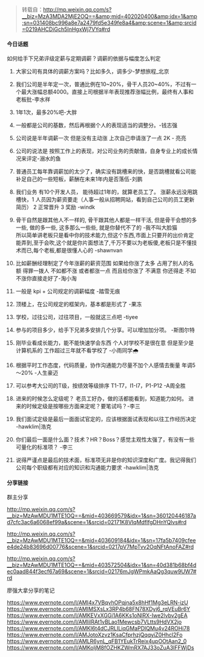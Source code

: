 > 转载自：<http://mp.weixin.qq.com/s?__biz=MzA3MDA2MjE2OQ==&amp;mid=402020400&amp;idx=1&amp;sn=031408bc996a8e7a2479fd5e349fe8a4&amp;scene=1&amp;srcid=0219AHCDiGch5InHgxWj7VYq#rd>

#### 今日话题

如何给手下兄弟评级定薪与定期调薪？调薪的依据与幅度怎么判定

1. 大家公司有具体的调薪方案吗？比如多久，调多少-梦想旅程_北京

2. 我们公司是半年定一次，普通比例在10~20%，骨干人员20~40%，不过有一个最大涨幅总额4000。直接上司根据半年表现推荐涨幅比例，最终有人事和老板批-李水祥

3. 1年1次，最多20%吧-大胖

4. 一般都是公司的基数，然后再根据个人的表现适当的调整分。-钱志强

5. 公司说是半年调薪一次 但是没有主动涨 上次自己申请涨了一点 2K - 亮亮

6. 公司的说法是 按照工作上的表现，对公司业务的贡献值，自身专业上的成长情况来评定-溺水的鱼

7. 普通员工每年靠调薪加的太少了，确实没有跳槽来的快，是否跳槽就看公司能补足自己的一些短板，薪酬在未来1年内是否落伍-刘鹏

8. 我们业务 有10个开发人员， 能待超过1年的，就算老员工了。 涨薪永远没用跳槽快，1 人员因为薪资要走（人事一般从招聘网站，看到自己公司的员工更新简历） 2 正常晋升 3 奖励 -windk

9. 骨干自然是跟其他人不一样的, 骨干跟其他人都是一样干活, 但是骨干会想的多一些, 做的多一些, 这多那么一些些, 就是你替代不了的 -我不叫大脸猫  
所以简单讲老板只是看中你的技术能力,但这个东西,市面上只要开的出价肯定能弄到,至于会吹,这个就是你片面想法了,千万不要以为老板傻,老板只是不懂技术而已,每个老板,都是很懂人心的 -shawnvan

10. 比如薪酬经理制定了今年涨薪的薪资范围 如果给你涨了太多 占用了别人的名额 得罪一拨人 不如都不涨 或者都涨一点 而且给你涨了 不满意 你还得走 不如不涨你直接走好了-淘小淘


11. 一般是 kpi + 公司规定的调薪幅度 -踏雪无痕

12. 顶楼上，在公司规定的框架内，基本都是形式了 -果冻

13. 学校，过往公司，过往项目，一般就这三点吧 -tiyee

14. 参与的项目多少，给手下兄弟多安排几个分享。可以增加加分项。 -斯图尔特

15. 刚毕业看成长能力，能不能快速学会东西 个人对学校不是很在意 但是至少是计算机系的 工作超过三年就不看学校了 -小雨同学🌧

16. 根据平时工作态度，代码质量，协作沟通能力尽量不加个人感情去衡量 年调5～20% -人生豪迈

17. 可以参考大公司的T级，按绩效等级排序 T1-T7，I1-I7，P1-P12 -A周全胜

18. 进来的时候怎么定级呢？ 老员工好办，做的活都能看到，知道能力如何。 进来的时候定级是按哪些方面来定呢？要笔试吗？-李三

19. 我们面试定级是最后一面面试官定的，应该根据面试表现和以往工作经历决定 -hawklim|浩克

20. 你们最后一面是什么面？技术？HR？Boss？感觉主观性太强了，有没有一些可量化的标准项？ -李三

21. 说得严谨点是最后的技术面，标准项无非是你的知识深度和广度。我记得我们公司每个职级都有对应的知识和沟通能力要求 -hawklim|浩克

#### 分享链接

群主分享

http://mp.weixin.qq.com/s?__biz=MzAwMDU1MTE1OQ==&mid=403669579&idx=1&sn=360120446187ad7cfc3ac6a6068ef99a&scene=1&srcid=02171K8VIqMdflfgDHnYQlvs#rd

http://mp.weixin.qq.com/s?__biz=MzAwMDU1MTE1OQ==&mid=403609184&idx=1&sn=17fa5b7409cfeee4de24b83696d00776&scene=1&srcid=0217pV7MpTvv2OqNFtAnoFAZ#rd

http://mp.weixin.qq.com/s?__biz=MzAwMDU1MTE1OQ==&mid=403572504&idx=1&sn=40d381b68bf4dec0aad844f3ecf67a69&scene=1&srcid=02176mJgWPmkAaQg3quw9UW7#rd

廖强大拿分享的笔记

https://www.evernote.com/l/AMI4x7VBqvhOPqjna5x8hHf1Mg3eLRN-izU
https://www.evernote.com/l/AMIMSXsLx3RP4b68FN78XDyj6_rqVEuBr6Y
https://www.evernote.com/l/AMKEVxXGGi1A6KKs1oNlRX-Iwe2lvbv2gEA
https://www.evernote.com/l/AMIilRAt1vBLao1Mewcsb7VLtts9HdVX2jo
https://www.evernote.com/l/AMKI6t4dCJRLILiqGMaPDlQMu4v24ROHi78
https://www.evernote.com/l/AMJotoXzvz1KsaCfprhzjQqqyiZ0Hhcl2Fo
https://www.evernote.com/l/AMLR6ynL_qFB1YEukTrReix4upOOtAan2_0
https://www.evernote.com/l/AMKoljM8fOZHKZWmRX7AJ33oZuA3IFFWjDs
